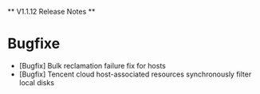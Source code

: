 ** V1.1.12 Release Notes **

# Bugfixe
- [Bugfix] Bulk reclamation failure fix for hosts
- [Bugfix] Tencent cloud host-associated resources synchronously filter local disks